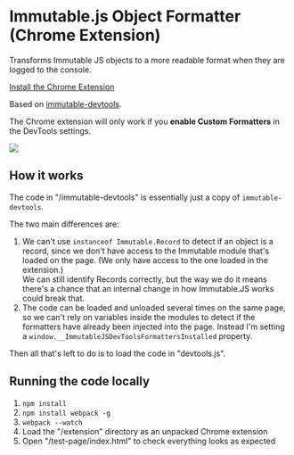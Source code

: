 # Immutable.js Object Formatter (Chrome Extension)

Transforms Immutable JS objects to a more readable format when they are logged to the console.

[Install the Chrome Extension](https://chrome.google.com/webstore/detail/immutablejs-object-format/hgldghadipiblonfkkicmgcbbijnpeog)

Based on [immutable-devtools](https://github.com/andrewdavey/immutable-devtools).

The Chrome extension will only work if you **enable Custom Formatters** in the DevTools settings.

![](https://cloud.githubusercontent.com/assets/1303660/18231278/a271ede6-72ad-11e6-8623-367f3e8eb686.png)

## How it works

The code in "/immutable-devtools" is essentially just a copy of `immutable-devtools`.

The two main differences are:

1. We can't use `instanceof Immutable.Record` to detect if an object is a record, since we don't have access to the Immutable module that's loaded on the page. (We only have access to the one loaded in the extension.)  
  We can still identify Records correctly, but the way we do it means there's a chance that an internal change in how Immutable.JS works could break that.
2. The code can be loaded and unloaded several times on the same page, so we can't rely on variables inside the modules to detect if the formatters have already been injected into the page. Instead I'm setting a `window.__ImmutableJSDevToolsFormattersInstalled` property.

Then all that's left to do is to load the code in "devtools.js".

## Running the code locally

1. `npm install`
2. `npm install webpack -g`
3. `webpack --watch`
4. Load the "/extension" directory as an unpacked Chrome extension
5. Open "/test-page/index.html" to check everything looks as expected
